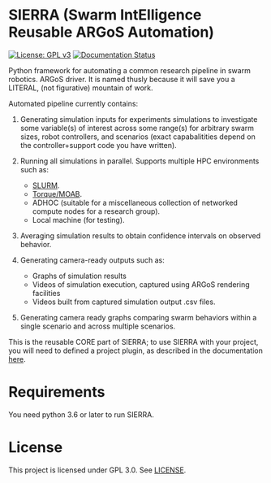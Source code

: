 # SIERRA (Swarm IntElligence Reusable ARGoS Automation)

[![License: GPL v3](https://img.shields.io/badge/License-GPLv3-blue.svg)](https://www.gnu.org/licenses/gpl-3.0)
[![Documentation Status](https://readthedocs.org/projects/swarm-robotics-sierra/badge/?version=latest)](https://swarm-robotics-sierra.readthedocs.io/en/latest/?badge=latest)

Python framework for automating a common research pipeline in swarm
robotics. ARGoS driver. It is named thusly because it will save you a
LITERAL, (not figurative) mountain of work.

Automated pipeline currently contains:

1. Generating simulation inputs for experiments simulations to investigate some
   variable(s) of interest across some range(s) for arbitrary swarm sizes, robot
   controllers, and scenarios (exact capabalitities depend on the
   controller+support code you have written).

2. Running all simulations in parallel. Supports multiple HPC environments such
   as:

   - [SLURM](https://slurm.schedmd.com/documentation.html).
   - [Torque/MOAB](http://docs.adaptivecomputing.com/torque/5-0-1/help.htm#topics/torque/0-intro/torquewelcome.htm%3FTocPath%3DWelcome%7C_____0).
   - ADHOC (suitable for a miscellaneous collection of networked compute nodes
     for a research group).
   - Local machine (for testing).

3. Averaging simulation results to obtain confidence intervals on observed
   behavior.

4. Generating camera-ready outputs such as:

   - Graphs of simulation results
   - Videos of simulation execution, captured using ARGoS rendering facilities
   - Videos built from captured simulation output .csv files.

5. Generating camera ready graphs comparing swarm behaviors within a single
   scenario and across multiple scenarios.


This is the reusable CORE part of SIERRA; to use SIERRA with your project, you
will need to defined a project plugin, as described in the documentation
[here](https://swarm-robotics-sierra.readthedocs.io/en/latest/).

# Requirements
You need python 3.6 or later to run SIERRA.

# License
This project is licensed under GPL 3.0. See [LICENSE](LICENSE.md).
